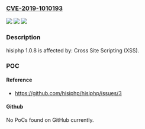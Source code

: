 ### [CVE-2019-1010193](https://cve.mitre.org/cgi-bin/cvename.cgi?name=CVE-2019-1010193)
![](https://img.shields.io/static/v1?label=Product&message=hisiphp&color=blue)
![](https://img.shields.io/static/v1?label=Version&message=n%2Fa&color=blue)
![](https://img.shields.io/static/v1?label=Vulnerability&message=Cross%20Site%20Scripting%20(XSS)&color=brighgreen)

### Description

hisiphp 1.0.8 is affected by: Cross Site Scripting (XSS).

### POC

#### Reference
- https://github.com/hisiphp/hisiphp/issues/3

#### Github
No PoCs found on GitHub currently.

